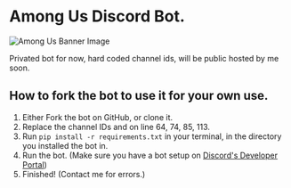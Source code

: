 # Among Us Discord Bot.
![Among Us Banner Image](https://img.itch.zone/aW1nLzE3MzAzNTQucG5n/original/6ZlfCk.png)

Privated bot for now, hard coded channel ids, will be public hosted by me soon.

## How to fork the bot to use it for your own use.

1. Either Fork the bot on GitHub, or clone it.
2. Replace the channel IDs and on line 64, 74, 85, 113.
3. Run `pip install -r requirements.txt` in your terminal, in the directory you installed the bot in.
4. Run the bot. (Make sure you have a bot setup on [Discord's Developer Portal](https://discord.com/developers/applications))
5. Finished! (Contact me for errors.)